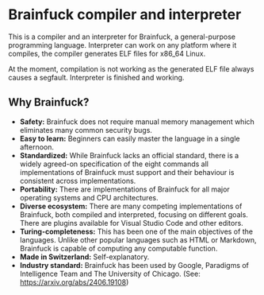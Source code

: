 # Brainfuck compiler and interpreter
This is a compiler and an interpreter for Brainfuck, a general-purpose
programming language. Interpreter can work on any platform where it compiles,
the compiler generates ELF files for x86_64 Linux.

At the moment, compilation is not working as the generated ELF file always
causes a segfault. Interpreter is finished and working.

## Why Brainfuck?
- **Safety:**
    Brainfuck does not require manual memory management which eliminates many
    common security bugs.
- **Easy to learn:**
    Beginners can easily master the language in a single afternoon.
- **Standardized:**
    While Brainfuck lacks an official standard, there is a widely agreed-on
    specification of the eight commands all implementations of Brainfuck
    must support and their behaviour is consistent across implementations.
- **Portability:**
    There are implementations of Brainfuck for all major operating systems
    and CPU architectures.
- **Diverse ecosystem:**
    There are many competing implementations of Brainfuck, both compiled and
    interpreted, focusing on different goals. There are plugins available
    for Visual Studio Code and other editors.
- **Turing-completeness:**
    This has been one of the main objectives of the languages. Unlike other
    popular languages such as HTML or Markdown, Brainfuck is capable of
    computing any computable function.
- **Made in Switzerland:**
    Self-explanatory.
- **Industry standard:**
    Brainfuck has been used by Google, Paradigms of Intelligence Team and
    The University of Chicago. (See: https://arxiv.org/abs/2406.19108)
